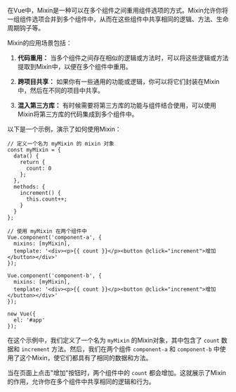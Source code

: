 在Vue中，Mixin是一种可以在多个组件之间重用组件选项的方式。Mixin允许你将一组组件选项合并到多个组件中，从而在这些组件中共享相同的逻辑、方法、生命周期钩子等。

Mixin的应用场景包括：

1. **代码重用：** 当多个组件之间存在相似的逻辑或方法时，可以将这些逻辑或方法提取到Mixin中，以便在多个组件中重用。

2. **跨项目共享：** 如果你有一些通用的功能或逻辑，你可以将它们封装在Mixin中，然后在不同的项目中共享。

3. **混入第三方库：** 有时候需要将第三方库的功能与组件结合使用，可以使用Mixin将第三方库的代码集成到多个组件中。

以下是一个示例，演示了如何使用Mixin：

```vue
// 定义一个名为 myMixin 的 mixin 对象
const myMixin = {
  data() {
    return {
      count: 0
    };
  },
  methods: {
    increment() {
      this.count++;
    }
  }
};

// 使用 myMixin 在两个组件中
Vue.component('component-a', {
  mixins: [myMixin],
  template: '<div><p>{{ count }}</p><button @click="increment">增加</button></div>'
});

Vue.component('component-b', {
  mixins: [myMixin],
  template: '<div><p>{{ count }}</p><button @click="increment">增加</button></div>'
});

new Vue({
  el: '#app'
});
```

在这个示例中，我们定义了一个名为 `myMixin` 的Mixin对象，其中包含了 `count` 数据和 `increment` 方法。然后，我们在两个组件 `component-a` 和 `component-b` 中使用了这个Mixin，使它们都具有了相同的数据和方法。

当在页面上点击"增加"按钮时，两个组件中的 `count` 都会增加。这就展示了Mixin的作用，允许你在多个组件中共享相同的逻辑和行为。